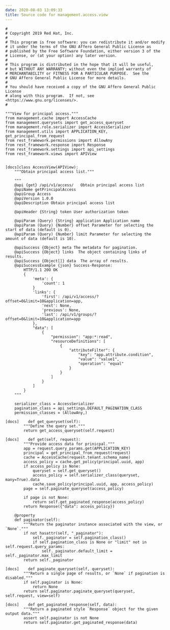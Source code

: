 ```yaml
---
date: 2020-08-03 13:09:33
title: Source code for management.access.view
---
```


<div class="highlight">

    #
    # Copyright 2019 Red Hat, Inc.
    #
    # This program is free software: you can redistribute it and/or modify
    # it under the terms of the GNU Affero General Public License as
    # published by the Free Software Foundation, either version 3 of the
    # License, or (at your option) any later version.
    #
    # This program is distributed in the hope that it will be useful,
    # but WITHOUT ANY WARRANTY; without even the implied warranty of
    # MERCHANTABILITY or FITNESS FOR A PARTICULAR PURPOSE.  See the
    # GNU Affero General Public License for more details.
    #
    # You should have received a copy of the GNU Affero General Public License
    # along with this program.  If not, see <https://www.gnu.org/licenses/>.
    #
    
    """View for principal access."""
    from management.cache import AccessCache
    from management.querysets import get_access_queryset
    from management.role.serializer import AccessSerializer
    from management.utils import APPLICATION_KEY, get_principal_from_request
    from rest_framework.permissions import AllowAny
    from rest_framework.response import Response
    from rest_framework.settings import api_settings
    from rest_framework.views import APIView
    
    
    [docs]class AccessView(APIView):
        """Obtain principal access list."""
    
        """
        @api {get} /api/v1/access/   Obtain principal access list
        @apiName getPrincipalAccess
        @apiGroup Access
        @apiVersion 1.0.0
        @apiDescription Obtain principal access list
    
        @apiHeader {String} token User authorization token
    
        @apiParam (Query) {String} application Application name
        @apiParam (Query) {Number} offset Parameter for selecting the start of data (default is 0).
        @apiParam (Query) {Number} limit Parameter for selecting the amount of data (default is 10).
    
        @apiSuccess {Object} meta The metadata for pagination.
        @apiSuccess {Object} links  The object containing links of results.
        @apiSuccess {Object[]} data  The array of results.
        @apiSuccessExample {json} Success-Response:
            HTTP/1.1 20O OK
            {
                'meta': {
                    'count': 1
                }
                'links': {
                    'first': /api/v1/access/?offset=0&limit=10&application=app,
                    'next': None,
                    'previous': None,
                    'last': /api/v1/groups/?offset=0&limit=10&application=app
                },
                "data": [
                    {
                        "permission": "app:*:read",
                        "resourceDefinitions": [
                            {
                                "attributeFilter": {
                                    "key": "app.attribute.condition",
                                    "value": "value1",
                                    "operation": "equal"
                                }
                            }
                        ]
                    }
                ]
            }
        """
    
        serializer_class = AccessSerializer
        pagination_class = api_settings.DEFAULT_PAGINATION_CLASS
        permission_classes = (AllowAny,)
    
    [docs]    def get_queryset(self):
            """Define the query set."""
            return get_access_queryset(self.request)
    
    [docs]    def get(self, request):
            """Provide access data for prinicpal."""
            app = request.query_params.get(APPLICATION_KEY)
            principal = get_principal_from_request(request)
            cache = AccessCache(request.tenant.schema_name)
            access_policy = cache.get_policy(principal.uuid, app)
            if access_policy is None:
                queryset = self.get_queryset()
                access_policy = self.serializer_class(queryset, many=True).data
                cache.save_policy(principal.uuid, app, access_policy)
            page = self.paginate_queryset(access_policy)
    
            if page is not None:
                return self.get_paginated_response(access_policy)
            return Response({"data": access_policy})
    
        @property
        def paginator(self):
            """Return the paginator instance associated with the view, or `None`."""
            if not hasattr(self, "_paginator"):
                self._paginator = self.pagination_class()
                if self.pagination_class is None or "limit" not in self.request.query_params:
                    self._paginator.default_limit = self._paginator.max_limit
            return self._paginator
    
    [docs]    def paginate_queryset(self, queryset):
            """Return a single page of results, or `None` if pagination is disabled."""
            if self.paginator is None:
                return None
            return self.paginator.paginate_queryset(queryset, self.request, view=self)
    
    [docs]    def get_paginated_response(self, data):
            """Return a paginated style `Response` object for the given output data."""
            assert self.paginator is not None
            return self.paginator.get_paginated_response(data)

</div>